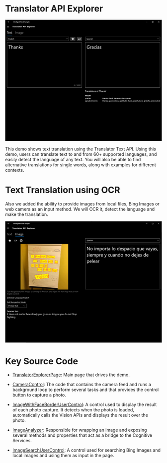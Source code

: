 # Translator API Explorer

![alt text](https://github.com/Microsoft/Cognitive-Samples-IntelligentKiosk/blob/master/Documentation/TextTranslatorExplorer.png "Translator API Explorer")

This demo shows text translation using the Translator Text API. Using this demo, users can translate text to and from 60+ supported languages, and easily detect the language of any text. You will also be able to find alternative translations for single words, along with examples for different contexts.

# Text Translation using OCR

Also we added the ability to provide images from local files, Bing Images or web camera as an input method. We will OCR it, detect the language and make the translation.

![alt text](https://github.com/Microsoft/Cognitive-Samples-IntelligentKiosk/blob/master/Documentation/ImageTranslatorExplorer.png "Translator API Explorer")

# Key Source Code

* [TranslatorExplorerPage](../Kiosk/Views/TranslatorExplorer/TranslatorExplorerPage.xaml.cs): Main page that drives the demo.

* [CameraControl](../Kiosk/Controls/CameraControl.xaml.cs): The code that contains the camera feed and runs a background loop to perform several tasks and that provides the control button to capture a photo.

* [ImageWithFaceBorderUserControl](../Kiosk/Controls/ImageWithFaceBorderUserControl.xaml.cs): A control used to display the result of each photo capture. It detects when the photo is loaded, automatically calls the Vision APIs and displays the result over the photo.

* [ImageAnalyzer](../Kiosk/ServiceHelpers/ImageAnalyzer.cs): Responsible for wrapping an image and exposing several methods and properties that act as a bridge to the Cognitive Services.

* [ImageSearchUserControl](../Kiosk/Controls/ImageSearchUserControl.xaml.cs): A control used for searching Bing Images and local images and using them as input in the page.
